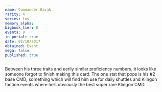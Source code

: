 ```yaml
---
name: Commander Barak
rarity: 4
series: tos
memory_alpha:
bigbook_tier: 8
events: 9
in_portal: true
date: 02/10/2017
obtained: Event
mega: false
published: true
---
```


Between his three traits and eerily similar proficiency numbers, it looks like someone forgot to finish making this card. The one stat that pops is his #2 base CMD; something which will find him use for daily shuttles and Klingon faction events where he’s obviously the best super rare Klingon CMD.

